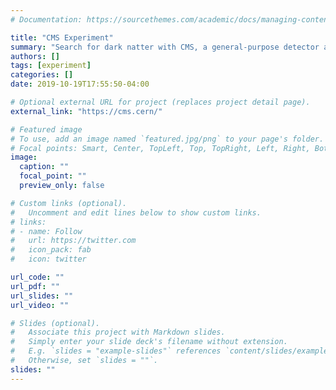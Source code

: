 ```yaml
---
# Documentation: https://sourcethemes.com/academic/docs/managing-content/

title: "CMS Experiment"
summary: "Search for dark natter with CMS, a general-purpose detector at CERN's Large Hadron Collider"
authors: []
tags: [experiment]
categories: []
date: 2019-10-19T17:55:50-04:00

# Optional external URL for project (replaces project detail page).
external_link: "https://cms.cern/"

# Featured image
# To use, add an image named `featured.jpg/png` to your page's folder.
# Focal points: Smart, Center, TopLeft, Top, TopRight, Left, Right, BottomLeft, Bottom, BottomRight.
image:
  caption: ""
  focal_point: ""
  preview_only: false

# Custom links (optional).
#   Uncomment and edit lines below to show custom links.
# links:
# - name: Follow
#   url: https://twitter.com
#   icon_pack: fab
#   icon: twitter

url_code: ""
url_pdf: ""
url_slides: ""
url_video: ""

# Slides (optional).
#   Associate this project with Markdown slides.
#   Simply enter your slide deck's filename without extension.
#   E.g. `slides = "example-slides"` references `content/slides/example-slides.md`.
#   Otherwise, set `slides = ""`.
slides: ""
---
```


